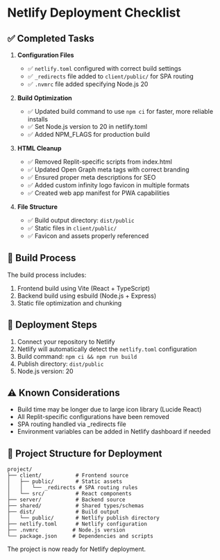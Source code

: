 # Netlify Deployment Checklist

## ✅ Completed Tasks

1. **Configuration Files**
   - ✅ `netlify.toml` configured with correct build settings
   - ✅ `_redirects` file added to `client/public/` for SPA routing
   - ✅ `.nvmrc` file added specifying Node.js 20

2. **Build Optimization**
   - ✅ Updated build command to use `npm ci` for faster, more reliable installs
   - ✅ Set Node.js version to 20 in netlify.toml
   - ✅ Added NPM_FLAGS for production build

3. **HTML Cleanup**
   - ✅ Removed Replit-specific scripts from index.html
   - ✅ Updated Open Graph meta tags with correct branding
   - ✅ Ensured proper meta descriptions for SEO
   - ✅ Added custom infinity logo favicon in multiple formats
   - ✅ Created web app manifest for PWA capabilities

4. **File Structure**
   - ✅ Build output directory: `dist/public`
   - ✅ Static files in `client/public/`
   - ✅ Favicon and assets properly referenced

## 🔧 Build Process

The build process includes:
1. Frontend build using Vite (React + TypeScript)
2. Backend build using esbuild (Node.js + Express)
3. Static file optimization and chunking

## 🚀 Deployment Steps

1. Connect your repository to Netlify
2. Netlify will automatically detect the `netlify.toml` configuration
3. Build command: `npm ci && npm run build`
4. Publish directory: `dist/public`
5. Node.js version: 20

## ⚠️ Known Considerations

- Build time may be longer due to large icon library (Lucide React)
- All Replit-specific configurations have been removed
- SPA routing handled via _redirects file
- Environment variables can be added in Netlify dashboard if needed

## 📁 Project Structure for Deployment

```
project/
├── client/           # Frontend source
│   ├── public/       # Static assets
│   │   └── _redirects # SPA routing rules
│   └── src/          # React components
├── server/           # Backend source
├── shared/           # Shared types/schemas
├── dist/             # Build output
│   └── public/       # Netlify publish directory
├── netlify.toml      # Netlify configuration
├── .nvmrc           # Node.js version
└── package.json     # Dependencies and scripts
```

The project is now ready for Netlify deployment.